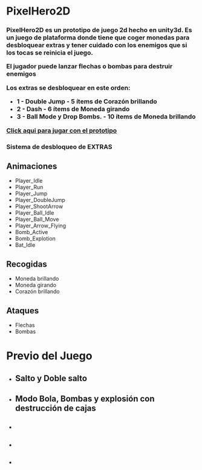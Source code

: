 <h1>PixelHero2D</h1>

<h3>
	<p>PixelHero2D es un prototipo de juego 2d hecho en unity3d. Es un juego de plataforma donde tiene que coger monedas para desbloquear extras y tener cuidado con los enemigos que si los tocas se reinicia el juego.</p>
	<p>El jugador puede lanzar flechas o bombas para destruir enemigos</p>
 	<p>Los extras se desbloquear en este orden:</p>
	<ul>
		<li>1 - Double Jump - 5 ítems de Corazón brillando</li>
		<li>2 - Dash - 6 ítems de Moneda girando</li>
		<li>3 - Ball Mode y Drop Bombs. - 10 ítems de Moneda brillando</li>
	</ul>
	<a href='https://www.microbykonamic.es/testsgame/webgl/PixelHero2D' target='_blank'>Click aqui para jugar con el prototipo</a>
</h3>
<h3>Sistema de desbloqueo de EXTRAS</h3>

<h2><b>Animaciones</b></h2>
<ul>
	<li>Player_Idle</li>
	<li>Player_Run</li>
	<li>Player_Jump</li>
	<li>Player_DoubleJump</li>
	<li>Player_ShootArrow</li>
	<li>Player_Ball_Idle</li>
	<li>Player_Ball_Move</li>
	<li>Player_Arrow_Flying</li>
	<li>Bomb_Active</li>
	<li>Bomb_Explotion</li>
	<li>Bat_Idle</li>
</ul>
<h2><b>Recogidas</b></h2>
<ul>
	<li>Moneda brillando&nbsp;</li>
	<li>Moneda girando&nbsp;</li>
	<li>Corazón brillando</li>
</ul>
<h2><b>Ataques</b></h2>
<ul>
	<li>Flechas</li>
	<li>Bombas</li>
</ul>
<h1>Previo del Juego</h1>
<ul>
	<li>
		<h2>Salto y Doble salto</h2>
	</li>
	<li>
		<h2>Modo Bola, Bombas y explosión con destrucción de cajas</h2>
	</li><li>
		<h2></h2>
	</li><li>
		<h2></h2>
	</li><li>
		<h2></h2>
	</li>
</ul>

